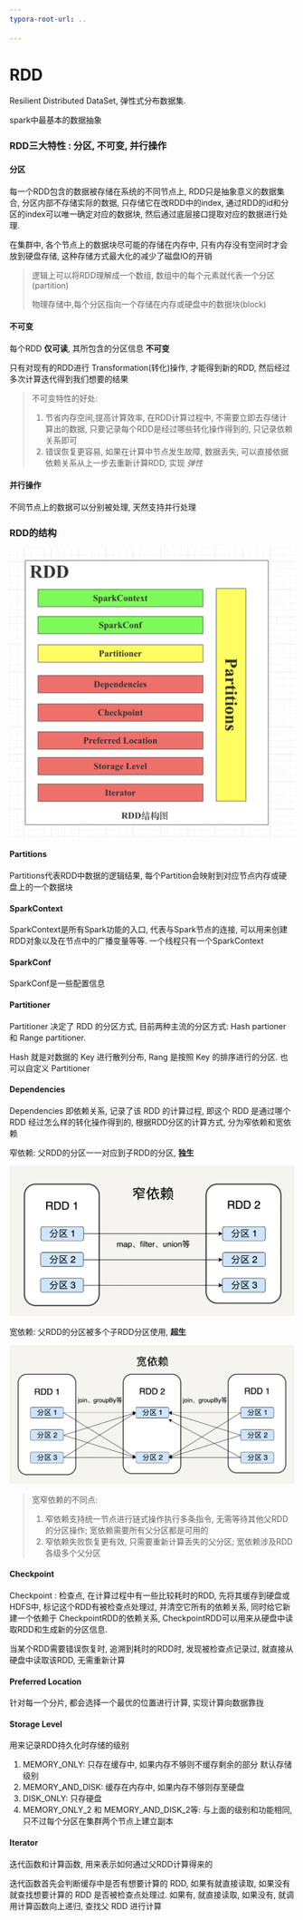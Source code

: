 ```yaml
---
typora-root-url: ..

---
```


# RDD

Resilient Distributed DataSet, 弹性式分布数据集.

spark中最基本的数据抽象

### RDD三大特性 :  分区, 不可变, 并行操作

#### 分区

每一个RDD包含的数据被存储在系统的不同节点上, RDD只是抽象意义的数据集合, 分区内部不存储实际的数据, 只存储它在改RDD中的index, 通过RDD的id和分区的index可以唯一确定对应的数据块, 然后通过底层接口提取对应的数据进行处理.

在集群中, 各个节点上的数据块尽可能的存储在内存中, 只有内存没有空间时才会放到硬盘存储, 这种存储方式最大化的减少了磁盘IO的开销

> 逻辑上可以将RDD理解成一个数组, 数组中的每个元素就代表一个分区(partition)
>
> 物理存储中,每个分区指向一个存储在内存或硬盘中的数据块(block)

#### 不可变

每个RDD **仅可读**, 其所包含的分区信息 **不可变**

只有对现有的RDD进行 Transformation(转化)操作, 才能得到新的RDD, 然后经过多次计算迭代得到我们想要的结果

> 不可变特性的好处: 
>
> 1. 节省内存空间,提高计算效率, 在RDD计算过程中, 不需要立即去存储计算出的数据, 只要记录每个RDD是经过哪些转化操作得到的, 只记录依赖关系即可
> 2. 错误恢复更容易, 如果在计算中节点发生故障, 数据丢失, 可以直接依据依赖关系从上一步去重新计算RDD, 实现 *弹性*

#### 并行操作

不同节点上的数据可以分别被处理, 天然支持并行处理



### RDD的结构

![RDD结构图](/image/RDD结构图.png)

#### Partitions

Partitions代表RDD中数据的逻辑结果, 每个Partition会映射到对应节点内存或硬盘上的一个数据块

#### SparkContext

SparkContext是所有Spark功能的入口, 代表与Spark节点的连接, 可以用来创建RDD对象以及在节点中的广播变量等等. 一个线程只有一个SparkContext

#### SparkConf

SparkConf是一些配置信息

#### Partitioner

Partitioner 决定了 RDD 的分区方式, 目前两种主流的分区方式: Hash partioner 和 Range partitioner.

Hash 就是对数据的 Key 进行散列分布, Rang 是按照 Key 的排序进行的分区. 也可以自定义 Partitioner

#### Dependencies

Dependencies 即依赖关系, 记录了该 RDD 的计算过程, 即这个 RDD 是通过哪个 RDD 经过怎么样的转化操作得到的, 根据RDD分区的计算方式, 分为窄依赖和宽依赖

窄依赖: 父RDD的分区一一对应到子RDD的分区, **独生**

![RDD窄依赖](/image/RDD窄依赖.jpg)

宽依赖: 父RDD的分区被多个子RDD分区使用, **超生**

![RDD宽依赖](/image/RDD宽依赖.jpg)

> 宽窄依赖的不同点:
>
> 1. 窄依赖支持统一节点进行链式操作执行多条指令, 无需等待其他父RDD的分区操作; 宽依赖需要所有父分区都是可用的
> 2. 窄依赖失败恢复更有效, 只需要重新计算丢失的父分区; 宽依赖涉及RDD各级多个父分区

#### Checkpoint

Checkpoint : 检查点, 在计算过程中有一些比较耗时的RDD, 先将其缓存到硬盘或HDFS中, 标记这个RDD有被检查点处理过, 并清空它所有的依赖关系, 同时给它新建一个依赖于 CheckpointRDD的依赖关系, CheckpointRDD可以用来从硬盘中读取RDD和生成新的分区信息.

当某个RDD需要错误恢复时, 追溯到耗时的RDD时, 发现被检查点记录过, 就直接从硬盘中读取该RDD, 无需重新计算

#### Preferred Location

针对每一个分片, 都会选择一个最优的位置进行计算, 实现计算向数据靠拢

#### Storage Level

用来记录RDD持久化时存储的级别

1. MEMORY_ONLY: 只存在缓存中, 如果内存不够则不缓存剩余的部分  默认存储级别
2. MEMORY_AND_DISK: 缓存在内存中,  如果内存不够则存至硬盘
3. DISK_ONLY: 只存硬盘
4. MEMORY_ONLY_2 和 MEMORY_AND_DISK_2等: 与上面的级别和功能相同, 只不过每个分区在集群两个节点上建立副本

#### Iterator

迭代函数和计算函数, 用来表示如何通过父RDD计算得来的

迭代函数首先会判断缓存中是否有想要计算的 RDD, 如果有就直接读取, 如果没有就查找想要计算的 RDD 是否被检查点处理过. 如果有, 就直接读取, 如果没有, 就调用计算函数向上递归, 查找父 RDD 进行计算









